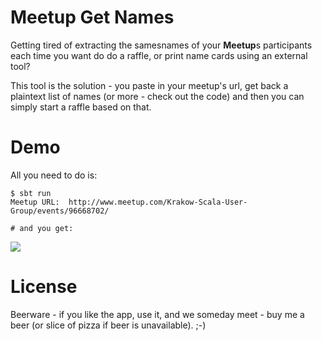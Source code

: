 Meetup Get Names
================
Getting tired of extracting the samesnames of your **Meetup**s participants each time you want do do a raffle,
or print name cards using an external tool?

This tool is the solution - you paste in your meetup's url, get back a plaintext list of names (or more - check out the code)
and then you can simply start a raffle based on that.

Demo
====
All you need to do is:

```
$ sbt run
Meetup URL:  http://www.meetup.com/Krakow-Scala-User-Group/events/96668702/

# and you get:
```

<img src="https://raw.github.com/ktoso/meetup-get-names/master/demo.png"/>

License
=======
Beerware - if you like the app, use it, and we someday meet - buy me a beer (or slice of pizza if beer is unavailable). ;-)
